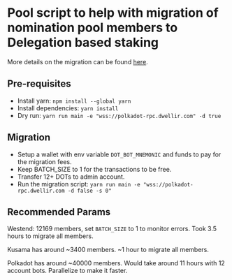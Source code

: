 # Pool script to help with migration of nomination pool members to Delegation based staking

More details on the migration can be
found [here](https://support.polkadot.network/support/solutions/articles/65000188140-changes-for-nomination-pool-members-and-opengov-participation).

## Pre-requisites

- Install yarn: `npm install --global yarn`
- Install dependencies: `yarn install`
- Dry run: `yarn run main -e "wss://polkadot-rpc.dwellir.com" -d true`

## Migration
- Setup a wallet with env variable `DOT_BOT_MNEMONIC` and funds to pay for the migration fees.
- Keep BATCH_SIZE to 1 for the transactions to be free.
- Transfer 12+ DOTs to admin account.
- Run the migration script: `yarn run main -e "wss://polkadot-rpc.dwellir.com -d false -s 0"`

## Recommended Params

Westend: 12169 members, set `BATCH_SIZE` to 1 to monitor errors. Took 3.5 hours to migrate all members.

Kusama has around ~3400 members. ~1 hour to migrate all members.

Polkadot has around ~40000 members. Would take around 11 hours with 12 account bots. Parallelize to make it faster.
